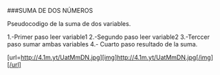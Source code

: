 ###SUMA DE DOS NÚMEROS

Pseudocodigo de la suma de dos variables.

1.-Primer paso leer variable1
2.-Segundo paso leer variable2
3.-Terccer paso sumar ambas variables
4.- Cuarto paso resultado de la suma.

[url=http://4.1m.yt/UatMmDN.jpg][img]http://4.1m.yt/UatMmDN.jpg[/img][/url]
